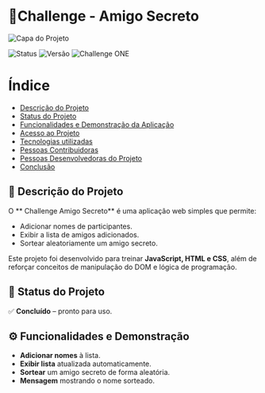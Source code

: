 # 🎁Challenge - Amigo Secreto

![Capa do Projeto](https://i.imgur.com/eGGEbf1.png)

![Status](https://img.shields.io/badge/status-concluído-brightgreen)
![Versão](https://img.shields.io/badge/versão-1.0-blue)
![Challenge ONE](https://img.shields.io/badge/Challenge-ONE-blueviolet)

# Índice 
* [Descrição do Projeto](#descrição-do-projeto)
* [Status do Projeto](#status-do-Projeto)
* [Funcionalidades e Demonstração da Aplicação](#funcionalidades-e-demonstração-da-aplicação)
* [Acesso ao Projeto](#acesso-ao-projeto)
* [Tecnologias utilizadas](#tecnologias-utilizadas)
* [Pessoas Contribuidoras](#pessoas-contribuidoras)
* [Pessoas Desenvolvedoras do Projeto](#pessoas-desenvolvedoras)
* [Conclusão](#conclusão)

## 📜 Descrição do Projeto
O ** Challenge Amigo Secreto** é uma aplicação web simples que permite:
- Adicionar nomes de participantes.
- Exibir a lista de amigos adicionados.
- Sortear aleatoriamente um amigo secreto.

Este projeto foi desenvolvido para treinar **JavaScript, HTML e CSS**, além de reforçar conceitos de manipulação do DOM e lógica de programação.

## 🚀 Status do Projeto
✅ **Concluído** – pronto para uso.

## ⚙️ Funcionalidades e Demonstração
- **Adicionar nomes** à lista.
- **Exibir lista** atualizada automaticamente.
- **Sortear** um amigo secreto de forma aleatória.
- **Mensagem** mostrando o nome sorteado.
